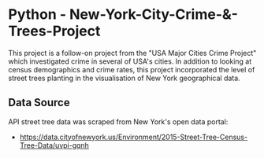 # Python - New-York-City-Crime-&-Trees-Project

This project is a follow-on project from the "USA Major Cities Crime Project" which investigated crime in several of USA's cities.
In addition to looking at census demographics and crime rates, this project incorporated the level of street trees planting in the visualisation of New York geographical data. 

## Data Source
API street tree data was scraped from New York's open data portal: 
* https://data.cityofnewyork.us/Environment/2015-Street-Tree-Census-Tree-Data/uvpi-gqnh

